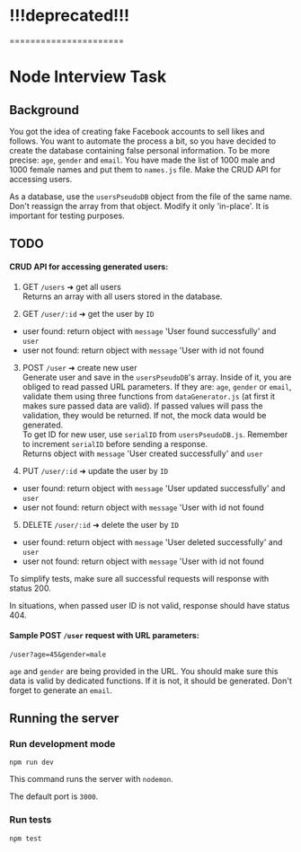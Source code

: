 # !!!deprecated!!!

======================

# Node Interview Task

## Background

You got the idea of creating fake Facebook accounts to sell likes and follows. You want to automate the process a bit, so you have decided to create the database containing false personal information. To be more precise: `age`, `gender` and `email`. You have made the list of 1000 male and 1000 female names and put them to `names.js` file. Make the CRUD API for accessing users.

As a database, use the `usersPseudoDB` object from the file of the same name. Don't reassign the array from that object. Modify it only 'in-place'. It is important for testing purposes.

## TODO

#### CRUD API for accessing generated users:

1. GET `/users` ➜ get all users <br />
Returns an array with all users stored in the database.

2. GET `/user/:id` ➜ get the user by `ID`
* user found: return object with `message` 'User found successfully' and `user`
* user not found: return object with `message` 'User with id <id> not found

3. POST `/user` ➜ create new user <br />
Generate user and save in the `usersPseudoDB`'s array. Inside of it, you are obliged to read passed URL parameters. If they are: `age`, `gender` or `email`,  validate them using three functions from `dataGenerator.js` (at first it makes sure passed data are valid). If passed values will pass the validation, they would be returned. If not, the mock data would be generated. <br />
To get ID for new user, use `serialID` from `usersPseudoDB.js`. Remember to increment `serialID` before sending a response. <br />
Returns object with `message` 'User created successfully' and `user`

4. PUT `/user/:id` ➜ update the user by `ID`
* user found: return object with `message` 'User updated successfully' and `user`
* user not found: return object with `message` 'User with id <id> not found
  
5. DELETE `/user/:id` ➜ delete the user by `ID`
* user found: return object with `message` 'User deleted successfully' and `user`
* user not found: return object with `message` 'User with id <id> not found

To simplify tests, make sure all successful requests will response with status 200.

In situations, when passed user ID is not valid, response should have status 404. 

#### Sample POST `/user` request with URL parameters:

`/user?age=45&gender=male`<br />

`age` and `gender` are being provided in the URL. You should make sure this data is valid by dedicated functions. If it is not, it should be generated. Don't forget to generate an `email`.

## Running the server

### Run development mode

`npm run dev`

This command runs the server with `nodemon`.

The default port is `3000`.

### Run tests

`npm test`
